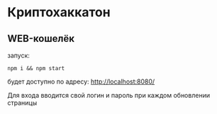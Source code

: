 # Криптохаккатон

## WEB-кошелёк

запуск:
```
npm i && npm start
```

будет доступно по адресу: [http://localhost:8080/](http://localhost:8080/)

Для входа вводится свой логин и пароль при каждом обновлении страницы

